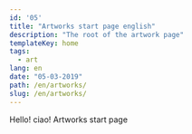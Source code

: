 ```yaml
---
id: '05'
title: "Artworks start page english"
description: "The root of the artwork page"
templateKey: home
tags:
  - art
lang: en
date: "05-03-2019"
path: /en/artworks/
slug: /en/artworks/
---
```


Hello! ciao! Artworks start page
